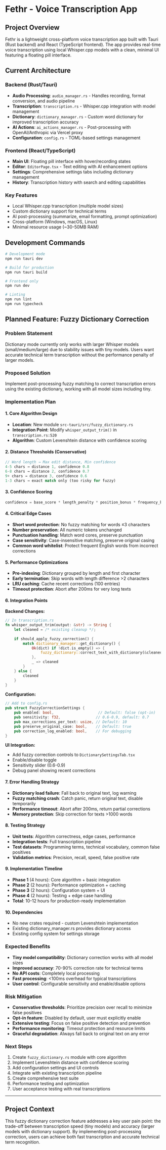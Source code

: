 # Fethr - Voice Transcription App

## Project Overview
Fethr is a lightweight cross-platform voice transcription app built with Tauri (Rust backend) and React (TypeScript frontend). The app provides real-time voice transcription using local Whisper.cpp models with a clean, minimal UI featuring a floating pill interface.

## Current Architecture

### Backend (Rust/Tauri)
- **Audio Processing**: `audio_manager.rs` - Handles recording, format conversion, and audio pipeline
- **Transcription**: `transcription.rs` - Whisper.cpp integration with model management
- **Dictionary**: `dictionary_manager.rs` - Custom word dictionary for improved transcription accuracy
- **AI Actions**: `ai_actions_manager.rs` - Post-processing with OpenAI/Anthropic via Vercel proxy
- **Configuration**: `config.rs` - TOML-based settings management

### Frontend (React/TypeScript)
- **Main UI**: Floating pill interface with hover/recording states
- **Editor**: `EditorPage.tsx` - Text editing with AI enhancement options
- **Settings**: Comprehensive settings tabs including dictionary management
- **History**: Transcription history with search and editing capabilities

### Key Features
- Local Whisper.cpp transcription (multiple model sizes)
- Custom dictionary support for technical terms
- AI post-processing (summarize, email formatting, prompt optimization)
- Cross-platform (Windows, macOS, Linux)
- Minimal resource usage (~30-50MB RAM)

## Development Commands
```bash
# Development mode
npm run tauri dev

# Build for production
npm run tauri build

# Frontend only
npm run dev

# Linting
npm run lint
npm run typecheck
```

## Planned Feature: Fuzzy Dictionary Correction

### Problem Statement
Dictionary mode currently only works with larger Whisper models (small/medium/large) due to stability issues with tiny models. Users want accurate technical term transcription without the performance penalty of larger models.

### Proposed Solution
Implement post-processing fuzzy matching to correct transcription errors using the existing dictionary, working with all model sizes including tiny.

### Implementation Plan

#### 1. Core Algorithm Design
- **Location**: New module `src-tauri/src/fuzzy_dictionary.rs`
- **Integration Point**: Modify `whisper_output_trim()` in `transcription.rs:520`
- **Algorithm**: Custom Levenshtein distance with confidence scoring

#### 2. Distance Thresholds (Conservative)
```rust
// Word length → Max edit distance, Min confidence
4-5 chars → distance 1, confidence 0.8
6-8 chars → distance 2, confidence 0.7  
9+ chars → distance 3, confidence 0.6
1-3 chars → exact match only (too risky for fuzzy)
```

#### 3. Confidence Scoring
```rust
confidence = base_score * length_penalty * position_bonus * frequency_boost
```

#### 4. Critical Edge Cases
- **Short word protection**: No fuzzy matching for words ≤3 characters
- **Number preservation**: All numeric tokens unchanged
- **Punctuation handling**: Match word cores, preserve punctuation
- **Case sensitivity**: Case-insensitive matching, preserve original casing
- **Common word whitelist**: Protect frequent English words from incorrect corrections

#### 5. Performance Optimizations
- **Pre-indexing**: Dictionary grouped by length and first character
- **Early termination**: Skip words with length difference >2 characters
- **LRU caching**: Cache recent corrections (100 entries)
- **Timeout protection**: Abort after 200ms for very long texts

#### 6. Integration Points

**Backend Changes:**
```rust
// In transcription.rs
fn whisper_output_trim(output: &str) -> String {
    let cleaned = /* existing cleanup */;
    
    if should_apply_fuzzy_correction() {
        match dictionary_manager::get_dictionary() {
            Ok(dict) if !dict.is_empty() => {
                fuzzy_dictionary::correct_text_with_dictionary(&cleaned, &dict)
            },
            _ => cleaned
        }
    } else {
        cleaned
    }
}
```

**Configuration:**
```rust
// Add to config.rs
pub struct FuzzyCorrectionSettings {
    pub enabled: bool,                    // Default: false (opt-in)
    pub sensitivity: f32,                // 0.6-0.9, default: 0.7
    pub max_corrections_per_text: usize, // Default: 10
    pub preserve_original_case: bool,    // Default: true
    pub correction_log_enabled: bool,    // For debugging
}
```

**UI Integration:**
- Add fuzzy correction controls to `DictionarySettingsTab.tsx`
- Enable/disable toggle
- Sensitivity slider (0.6-0.9)
- Debug panel showing recent corrections

#### 7. Error Handling Strategy
- **Dictionary load failure**: Fall back to original text, log warning
- **Fuzzy matching crash**: Catch panic, return original text, disable temporarily
- **Performance timeout**: Abort after 200ms, return partial corrections
- **Memory protection**: Skip correction for texts >1000 words

#### 8. Testing Strategy
- **Unit tests**: Algorithm correctness, edge cases, performance
- **Integration tests**: Full transcription pipeline
- **Test datasets**: Programming terms, technical vocabulary, common false positives
- **Validation metrics**: Precision, recall, speed, false positive rate

#### 9. Implementation Timeline
- **Phase 1** (4 hours): Core algorithm + basic integration
- **Phase 2** (2 hours): Performance optimization + caching
- **Phase 3** (2 hours): Configuration system + UI
- **Phase 4** (2 hours): Testing + edge case handling
- **Total**: 10-12 hours for production-ready implementation

#### 10. Dependencies
- No new crates required - custom Levenshtein implementation
- Existing dictionary_manager.rs provides dictionary access
- Existing config system for settings storage

### Expected Benefits
- **Tiny model compatibility**: Dictionary correction works with all model sizes
- **Improved accuracy**: 70-90% correction rate for technical terms
- **No API costs**: Completely local processing
- **Fast processing**: <100ms overhead for typical transcriptions
- **User control**: Configurable sensitivity and enable/disable options

### Risk Mitigation
- **Conservative thresholds**: Prioritize precision over recall to minimize false positives
- **Opt-in feature**: Disabled by default, user must explicitly enable
- **Extensive testing**: Focus on false positive detection and prevention
- **Performance monitoring**: Timeout protection and resource limits
- **Graceful degradation**: Always fall back to original text on any error

### Next Steps
1. Create `fuzzy_dictionary.rs` module with core algorithm
2. Implement Levenshtein distance with confidence scoring
3. Add configuration settings and UI controls
4. Integrate with existing transcription pipeline
5. Create comprehensive test suite
6. Performance testing and optimization
7. User acceptance testing with real transcriptions

---

## Project Context
This fuzzy dictionary correction feature addresses a key user pain point: the trade-off between transcription speed (tiny models) and accuracy (larger models with dictionary support). By implementing post-processing correction, users can achieve both fast transcription and accurate technical term recognition.